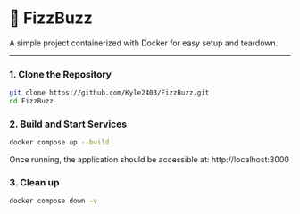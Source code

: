 # 🐝 FizzBuzz

A simple project containerized with Docker for easy setup and teardown.

---


### 1. Clone the Repository
```bash
git clone https://github.com/Kyle2403/FizzBuzz.git
cd FizzBuzz
```
### 2. Build and Start Services
```bash
docker compose up --build
```
Once running, the application should be accessible at: http://localhost:3000

### 3. Clean up
```bash
docker compose down -v
```

